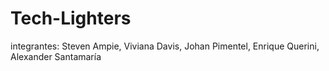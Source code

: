 # Tech-Lighters
integrantes: Steven Ampie, Viviana Davis, Johan Pimentel, Enrique Querini, Alexander Santamaría
